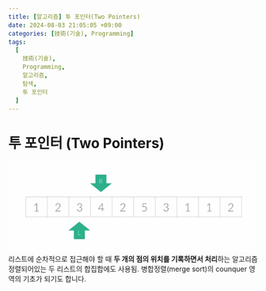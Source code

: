 ```yaml
---
title: [알고리즘] 투 포인터(Two Pointers)
date: 2024-08-03 21:05:05 +09:00
categories: [技術(기술), Programming]
tags:
  [
    技術(기술),
    Programming,
    알고리즘,
    탐색,
    투 포인터
  ]
---
```

<!-- ko -->
# 투 포인터 (Two Pointers)
![Two Pointer](/assets/img/2024/skill/programming/TwoPointer.png "Two Pointer")
리스트에 순차적으로 접근해야 할 때 **두 개의 점의 위치를 기록하면서 처리**하는 알고리즘
정렬되어있는 두 리스트의 합집합에도 사용됨. 병합정렬(merge sort)의 counquer 영역의 기초가 되기도 합니다.

<!-- endko -->
<!-- ja -->
<!-- endja -->